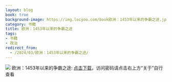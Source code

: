 ```yaml
---
layout: blog
book: true
background-image: https://img.locyoo.com/book欧洲：1453年以来的争霸之途.jpg
category: 书籍
title: 欧洲：1453年以来的争霸之途
tags:
- 书籍
- 政治
redirect_from:
  - /2024/03/欧洲：1453年以来的争霸之途/
---
```

![](https://img.locyoo.com/book欧洲：1453年以来的争霸之途.jpg)
欧洲：1453年以来的争霸之途: <a name = "ref1" href="https://url18.ctfile.com/f/50983618-1350065132-7b40e7?p=3619">点击下载</a>，访问密码请点击右上方“关于”自行查看